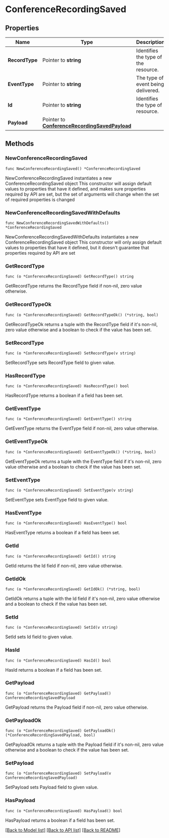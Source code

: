# ConferenceRecordingSaved

## Properties

Name | Type | Description | Notes
------------ | ------------- | ------------- | -------------
**RecordType** | Pointer to **string** | Identifies the type of the resource. | [optional] 
**EventType** | Pointer to **string** | The type of event being delivered. | [optional] 
**Id** | Pointer to **string** | Identifies the type of resource. | [optional] 
**Payload** | Pointer to [**ConferenceRecordingSavedPayload**](ConferenceRecordingSavedPayload.md) |  | [optional] 

## Methods

### NewConferenceRecordingSaved

`func NewConferenceRecordingSaved() *ConferenceRecordingSaved`

NewConferenceRecordingSaved instantiates a new ConferenceRecordingSaved object
This constructor will assign default values to properties that have it defined,
and makes sure properties required by API are set, but the set of arguments
will change when the set of required properties is changed

### NewConferenceRecordingSavedWithDefaults

`func NewConferenceRecordingSavedWithDefaults() *ConferenceRecordingSaved`

NewConferenceRecordingSavedWithDefaults instantiates a new ConferenceRecordingSaved object
This constructor will only assign default values to properties that have it defined,
but it doesn't guarantee that properties required by API are set

### GetRecordType

`func (o *ConferenceRecordingSaved) GetRecordType() string`

GetRecordType returns the RecordType field if non-nil, zero value otherwise.

### GetRecordTypeOk

`func (o *ConferenceRecordingSaved) GetRecordTypeOk() (*string, bool)`

GetRecordTypeOk returns a tuple with the RecordType field if it's non-nil, zero value otherwise
and a boolean to check if the value has been set.

### SetRecordType

`func (o *ConferenceRecordingSaved) SetRecordType(v string)`

SetRecordType sets RecordType field to given value.

### HasRecordType

`func (o *ConferenceRecordingSaved) HasRecordType() bool`

HasRecordType returns a boolean if a field has been set.

### GetEventType

`func (o *ConferenceRecordingSaved) GetEventType() string`

GetEventType returns the EventType field if non-nil, zero value otherwise.

### GetEventTypeOk

`func (o *ConferenceRecordingSaved) GetEventTypeOk() (*string, bool)`

GetEventTypeOk returns a tuple with the EventType field if it's non-nil, zero value otherwise
and a boolean to check if the value has been set.

### SetEventType

`func (o *ConferenceRecordingSaved) SetEventType(v string)`

SetEventType sets EventType field to given value.

### HasEventType

`func (o *ConferenceRecordingSaved) HasEventType() bool`

HasEventType returns a boolean if a field has been set.

### GetId

`func (o *ConferenceRecordingSaved) GetId() string`

GetId returns the Id field if non-nil, zero value otherwise.

### GetIdOk

`func (o *ConferenceRecordingSaved) GetIdOk() (*string, bool)`

GetIdOk returns a tuple with the Id field if it's non-nil, zero value otherwise
and a boolean to check if the value has been set.

### SetId

`func (o *ConferenceRecordingSaved) SetId(v string)`

SetId sets Id field to given value.

### HasId

`func (o *ConferenceRecordingSaved) HasId() bool`

HasId returns a boolean if a field has been set.

### GetPayload

`func (o *ConferenceRecordingSaved) GetPayload() ConferenceRecordingSavedPayload`

GetPayload returns the Payload field if non-nil, zero value otherwise.

### GetPayloadOk

`func (o *ConferenceRecordingSaved) GetPayloadOk() (*ConferenceRecordingSavedPayload, bool)`

GetPayloadOk returns a tuple with the Payload field if it's non-nil, zero value otherwise
and a boolean to check if the value has been set.

### SetPayload

`func (o *ConferenceRecordingSaved) SetPayload(v ConferenceRecordingSavedPayload)`

SetPayload sets Payload field to given value.

### HasPayload

`func (o *ConferenceRecordingSaved) HasPayload() bool`

HasPayload returns a boolean if a field has been set.


[[Back to Model list]](../README.md#documentation-for-models) [[Back to API list]](../README.md#documentation-for-api-endpoints) [[Back to README]](../README.md)


